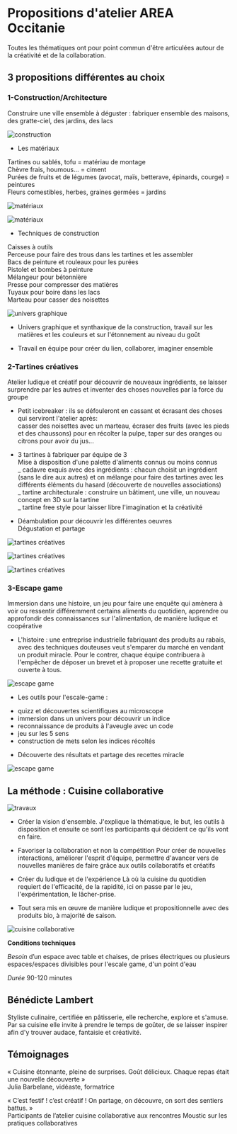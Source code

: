 # Propositions d'atelier AREA Occitanie


Toutes les thématiques ont pour point commun d'être articulées autour de la créativité et de la collaboration.

## 3 propositions différentes au choix

### 1-Construction/Architecture

Construire une ville ensemble à déguster : fabriquer ensemble des maisons, des gratte-ciel, des jardins, des lacs

![construction](https://github.com/bndct-lmbrt/ateliers/raw/master/medias/travaux.jpg)

* Les matériaux

Tartines ou sablés, tofu = matériau de montage  
Chèvre frais, houmous... = ciment  
Purées de fruits et de légumes (avocat, maïs, betterave, épinards, courge) = peintures   
Fleurs comestibles, herbes, graines germées = jardins  
 
![matériaux](https://github.com/bndct-lmbrt/ateliers/raw/master/medias/materiaux.jpg)

![matériaux](https://github.com/bndct-lmbrt/ateliers/raw/master/medias/village1.jpg)

* Techniques de construction

Caisses à outils  
Perceuse pour faire des trous dans les tartines et les assembler  
Bacs de peinture et rouleaux pour les purées  
Pistolet et bombes à peinture  
Mélangeur pour bétonnière  
Presse pour compresser des matières  
Tuyaux pour boire dans les lacs  
Marteau pour casser des noisettes  


![univers graphique](https://github.com/bndct-lmbrt/ateliers/raw/master/medias/mozaique-archi.jpg)

* Univers graphique et synthaxique de la construction, travail sur les matières et les couleurs et sur l'étonnement au niveau du goût  

* Travail en équipe pour créer du lien, collaborer, imaginer ensemble

### 2-Tartines créatives
 
Atelier ludique et créatif pour découvrir de nouveaux ingrédients, se laisser surprendre par les autres et inventer des choses nouvelles par la force du groupe  

* Petit icebreaker : ils se défouleront en cassant et écrasant des choses qui serviront l'atelier après:  
casser des noisettes avec un marteau, écraser des fruits (avec les pieds et des chaussons) pour en récolter la pulpe, taper sur des oranges ou citrons pour avoir du jus...  

* 3 tartines à fabriquer par équipe de 3  
Mise à disposition d'une palette d'aliments connus ou moins connus    
  _ cadavre exquis avec des ingrédients : chacun choisit un ingrédient (sans le dire aux autres) et on mélange pour faire des tartines avec les différents éléments du hasard (découverte de nouvelles associations)  
  _ tartine architecturale : construire un bâtiment, une ville, un nouveau concept en 3D sur la tartine  
  _ tartine free style pour laisser libre l'imagination et la créativité  
  
* Déambulation pour découvrir les différentes oeuvres  
Dégustation et partage
  

![tartines créatives](https://github.com/bndct-lmbrt/ateliers/raw/master/medias/tartine-creative1.jpg)

![tartines créatives](https://github.com/bndct-lmbrt/ateliers/raw/master/medias/tartine-creative2.jpg)

![tartines créatives](https://github.com/bndct-lmbrt/ateliers/raw/master/medias/tartine-creative3.jpg)

### 3-Escape game

Immersion dans une histoire, un jeu pour faire une enquête qui amènera à voir ou ressentir différemment certains aliments du quotidien, apprendre ou approfondir des connaissances sur l'alimentation, de manière ludique et coopérative 

* L'histoire : une entreprise industrielle fabriquant des produits au rabais, avec des techniques douteuses veut s'emparer du marché en vendant un produit miracle. Pour le contrer, chaque équipe contribuera à l'empêcher de déposer un brevet et à proposer une recette gratuite et ouverte à tous.  

![escape game](https://github.com/bndct-lmbrt/ateliers/raw/master/medias/laile-ou-la-cuisse.png)

* Les outils pour l'escale-game :  
- quizz et découvertes scientifiques au microscope  
- immersion dans un univers pour découvrir un indice
- reconnaissance de produits à l'aveugle avec un code
- jeu sur les 5 sens
- construction de mets selon les indices récoltés  

* Découverte des résultats et partage des recettes miracle  

![escape game](https://github.com/bndct-lmbrt/ateliers/raw/master/medias/escape-game.png)
 


## La méthode : Cuisine collaborative

 ![travaux](https://github.com/bndct-lmbrt/ateliers/raw/master/medias/travaux-cacahuete.jpg)

*	Créer la vision d'ensemble.
J'explique la thématique, le but, les outils à disposition et ensuite ce sont les participants qui décident ce qu'ils vont en faire.

* Favoriser la collaboration et non la compétition
Pour créer de nouvelles interactions, améliorer l'esprit d'équipe, permettre d'avancer vers de nouvelles manières de faire grâce aux outils collaboratifs et créatifs

* Créer du ludique et de l'expérience
Là où la cuisine du quotidien requiert de l'efficacité, de la rapidité, ici on passe par le jeu, l'expérimentation, le lâcher-prise.

* Tout sera mis en œuvre de manière ludique et propositionnelle avec des produits bio, à majorité de saison. 

 ![cuisine collaborative](https://github.com/bndct-lmbrt/ateliers/raw/master/medias/cuisinecollabo-moustic.jpg)


**Conditions techniques**  

*Besoin*  d’un espace avec table et chaises, de prises électriques ou plusieurs espaces/espaces divisibles pour l'escale game, d'un point d'eau

*Durée*  90-120 minutes 

## Bénédicte Lambert

Styliste culinaire, certifiée en pâtisserie, elle recherche, explore et s'amuse.   
Par sa cuisine elle invite à prendre le temps de goûter, de se laisser inspirer afin d'y trouver audace, fantaisie et créativité.     


##	Témoignages 

« Cuisine étonnante, pleine de surprises. Goût délicieux. Chaque repas était une nouvelle découverte »    
Julia Barbelane, vidéaste, formatrice    


« C’est festif ! c’est créatif ! On partage, on découvre, on sort des sentiers battus. »    
Participants de l’atelier cuisine collaborative aux rencontres Moustic sur les pratiques collaboratives  


   